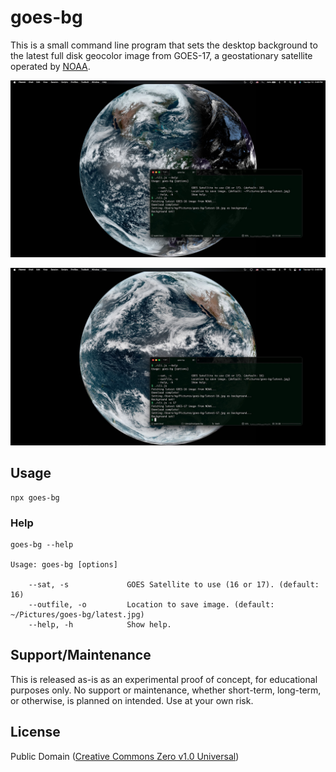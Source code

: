 # goes-bg

This is a small command line program that sets the desktop background to the latest full disk geocolor image from GOES-17, a geostationary satellite operated by [NOAA](https://www.noaa.gov).

![GOES-16 BG](./example-16.jpg)

![GOES-17 BG](./example-17.jpg)

## Usage

```
npx goes-bg
```

### Help

```
goes-bg --help

Usage: goes-bg [options]

    --sat, -s             GOES Satellite to use (16 or 17). (default: 16)
    --outfile, -o         Location to save image. (default: ~/Pictures/goes-bg/latest.jpg)
    --help, -h            Show help.
```

## Support/Maintenance

This is released as-is as an experimental proof of concept, for educational purposes only. No support or maintenance, whether short-term, long-term, or otherwise, is planned on intended. Use at your own risk.

## License

Public Domain ([Creative Commons Zero v1.0 Universal](https://spdx.org/licenses/CC0-1.0.html))
